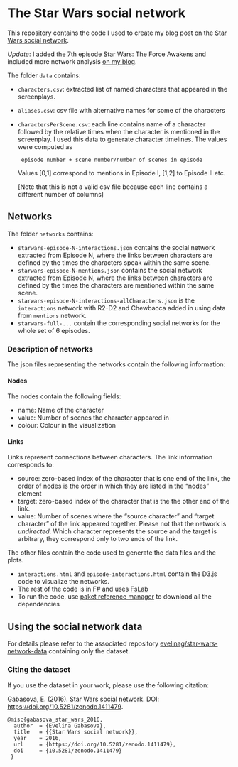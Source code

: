 # The Star Wars social network

This repository contains the code I used to create my blog post on the 
[Star Wars social network](http://evelinag.com/blog/2015/12-15-star-wars-social-network/index.html).

*Update*: I added the 7th episode Star Wars: The Force Awakens and included more network analysis [on my blog](http://evelinag.com/blog/2016/01-25-social-network-force-awakens/index.html).

The folder `data` contains:

- `characters.csv`: extracted list of named characters that appeared in the screenplays. 
- `aliases.csv`: csv file with alternative names for some of the characters
- `charactersPerScene.csv`: each line contains name of a character followed by the relative 
   times when the character is mentioned in the screenplay. I used this data to generate character timelines. 
   The values were computed as 
      
       episode number + scene number/number of scenes in episode
   
   Values [0,1] correspond to mentions in Episode I, [1,2] to Episode II etc. 
   
   [Note that this is not a valid csv file because each line contains
   a different number of columns]
   
## Networks   
The folder `networks` contains:

* `starwars-episode-N-interactions.json` contains the social network extracted from Episode N, where the links between characters are
defined by the times the characters speak within the same scene.
* `starwars-episode-N-mentions.json` contains the social network extracted from Episode N, where the links between characters are
defined by the times the characters are mentioned within the same scene.
* `starwars-episode-N-interactions-allCharacters.json` is the `interactions` network with R2-D2 and Chewbacca added in using 
data from `mentions` network.
* `starwars-full-...` contain the corresponding social networks for the whole set of 6 episodes.

### Description of networks
The json files representing the networks contain the following information:

#### Nodes
The nodes contain the following fields:
- name: Name of the character
- value: Number of scenes the character appeared in
- colour: Colour in the visualization

#### Links
Links represent connections between characters. The link information corresponds to: 
- source: zero-based index of the character that is one end of the link, the order of nodes is the order in which they are listed in the “nodes” element
- target: zero-based index of the character that is the the other end of the link. 
- value: Number of scenes where the “source character” and “target character” of the link appeared together.
Please not that the network is *undirected*. Which character represents the source and the target is arbitrary, they correspond only to two ends of the link.


The other files contain the code used to generate the data files and the plots.
* `interactions.html` and `episode-interactions.html` contain the D3.js code to visualize the networks.
* The rest of the code is in F# and uses [FsLab](http://fslab.org/)
* To run the code, use [paket reference manager](http://fsprojects.github.io/Paket/) to download all the dependencies


## Using the social network data

For details please refer to the associated repository [evelinag/star-wars-network-data](https://github.com/evelinag/star-wars-network-data) containing only the dataset.

### Citing the dataset

If you use the dataset in your work, please use the following citation:

Gabasova, E. (2016). Star Wars social network. DOI: https://doi.org/10.5281/zenodo.1411479.

    @misc{gabasova_star_wars_2016,
      author  = {Evelina Gabasova},
      title   = {{Star Wars social network}},
      year    = 2016,
      url     = {https://doi.org/10.5281/zenodo.1411479},
      doi     = {10.5281/zenodo.1411479}
     }
